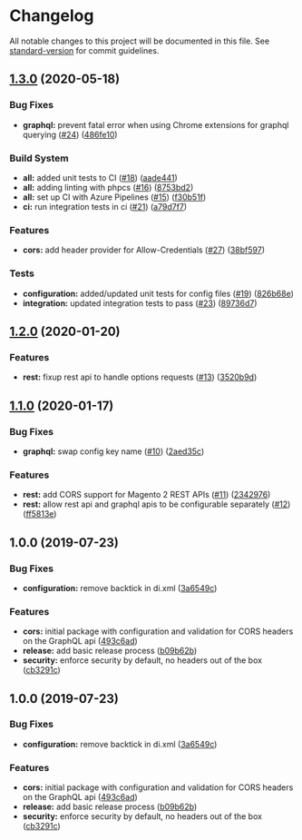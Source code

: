 # Changelog

All notable changes to this project will be documented in this file. See [standard-version](https://github.com/conventional-changelog/standard-version) for commit guidelines.

## [1.3.0](https://github.com/graycoreio/magento2-cors/compare/v1.2.0...v1.3.0) (2020-05-18)


### Bug Fixes

* **graphql:** prevent fatal error when using Chrome extensions for graphql querying ([#24](https://github.com/graycoreio/magento2-cors/issues/24)) ([486fe10](https://github.com/graycoreio/magento2-cors/commit/486fe10))


### Build System

* **all:** added unit tests to CI ([#18](https://github.com/graycoreio/magento2-cors/issues/18)) ([aade441](https://github.com/graycoreio/magento2-cors/commit/aade441))
* **all:** adding linting with phpcs ([#16](https://github.com/graycoreio/magento2-cors/issues/16)) ([8753bd2](https://github.com/graycoreio/magento2-cors/commit/8753bd2))
* **all:** set up CI with Azure Pipelines ([#15](https://github.com/graycoreio/magento2-cors/issues/15)) ([f30b51f](https://github.com/graycoreio/magento2-cors/commit/f30b51f))
* **ci:** run integration tests in ci ([#21](https://github.com/graycoreio/magento2-cors/issues/21)) ([a79d7f7](https://github.com/graycoreio/magento2-cors/commit/a79d7f7))


### Features

* **cors:** add header provider for Allow-Credentials ([#27](https://github.com/graycoreio/magento2-cors/issues/27)) ([38bf597](https://github.com/graycoreio/magento2-cors/commit/38bf597))


### Tests

* **configuration:** added/updated unit tests for config files ([#19](https://github.com/graycoreio/magento2-cors/issues/19)) ([826b68e](https://github.com/graycoreio/magento2-cors/commit/826b68e))
* **integration:** updated integration tests to pass ([#23](https://github.com/graycoreio/magento2-cors/issues/23)) ([89736d7](https://github.com/graycoreio/magento2-cors/commit/89736d7))



## [1.2.0](https://github.com/graycoreio/magento2-cors/compare/v1.1.0...v1.2.0) (2020-01-20)


### Features

* **rest:** fixup rest api to handle options requests ([#13](https://github.com/graycoreio/magento2-cors/issues/13)) ([3520b9d](https://github.com/graycoreio/magento2-cors/commit/3520b9d))



## [1.1.0](https://github.com/graycoreio/magento2-cors/compare/v1.0.0...v1.1.0) (2020-01-17)


### Bug Fixes

* **graphql:** swap config key name ([#10](https://github.com/graycoreio/magento2-cors/issues/10)) ([2aed35c](https://github.com/graycoreio/magento2-cors/commit/2aed35c))


### Features

* **rest:** add CORS support for Magento 2 REST APIs ([#11](https://github.com/graycoreio/magento2-cors/issues/11)) ([2342976](https://github.com/graycoreio/magento2-cors/commit/2342976))
* **rest:** allow rest api and graphql apis to be configurable separately ([#12](https://github.com/graycoreio/magento2-cors/issues/12)) ([ff5813e](https://github.com/graycoreio/magento2-cors/commit/ff5813e))



## 1.0.0 (2019-07-23)


### Bug Fixes

* **configuration:** remove backtick in di.xml ([3a6549c](https://github.com/graycoreio/magento2-cors/commit/3a6549c))


### Features

* **cors:** initial package with configuration and validation for CORS headers on the GraphQL api ([493c6ad](https://github.com/graycoreio/magento2-cors/commit/493c6ad))
* **release:** add basic release process ([b09b62b](https://github.com/graycoreio/magento2-cors/commit/b09b62b))
* **security:** enforce security by default, no headers out of the box ([cb3291c](https://github.com/graycoreio/magento2-cors/commit/cb3291c))



## 1.0.0 (2019-07-23)


### Bug Fixes

* **configuration:** remove backtick in di.xml ([3a6549c](https://github.com/graycoreio/magento2-cors/commit/3a6549c))


### Features

* **cors:** initial package with configuration and validation for CORS headers on the GraphQL api ([493c6ad](https://github.com/graycoreio/magento2-cors/commit/493c6ad))
* **release:** add basic release process ([b09b62b](https://github.com/graycoreio/magento2-cors/commit/b09b62b))
* **security:** enforce security by default, no headers out of the box ([cb3291c](https://github.com/graycoreio/magento2-cors/commit/cb3291c))
